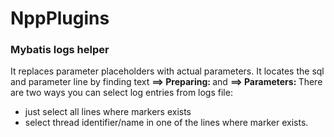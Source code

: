 # NppPlugins

### Mybatis logs helper 
It replaces parameter placeholders with actual parameters. 
It locates the sql and parameter line by finding text **<rawtext>==>  Preparing: </rawtext>** and **<rawtext>==> Parameters: </rawtext>**
There are two ways you can select log entries from logs file:
* just select all lines where markers exists
* select thread identifier/name in one of the lines where marker exists. 